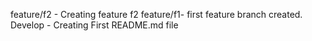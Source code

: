 feature/f2 - Creating feature f2
feature/f1- first feature branch created.
Develop - Creating First README.md file

